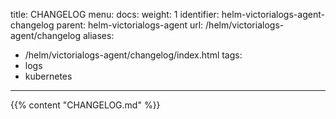 title: CHANGELOG
menu:
  docs:
    weight: 1
    identifier: helm-victorialogs-agent-changelog
    parent: helm-victorialogs-agent
url: /helm/victorialogs-agent/changelog
aliases:
  - /helm/victorialogs-agent/changelog/index.html
tags:
  - logs
  - kubernetes
---
{{% content "CHANGELOG.md" %}}
